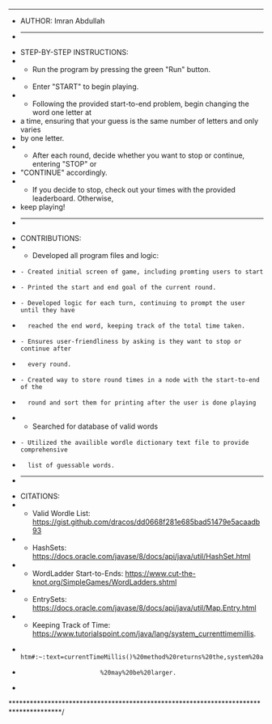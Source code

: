 **************************************************************************************
 * AUTHOR: Imran Abdullah
 * ------------------------------------------------------------------------------------
 * STEP-BY-STEP INSTRUCTIONS:
 *  - Run the program by pressing the green "Run" button.
 *  - Enter "START" to begin playing.
 *  - Following the provided start-to-end problem, begin changing the word one letter at
 *    a time, ensuring that your guess is the same number of letters and only varies
 *    by one letter.
 *  - After each round, decide whether you want to stop or continue, entering "STOP" or 
 *    "CONTINUE" accordingly.
 *  - If you decide to stop, check out your times with the provided leaderboard. Otherwise,
 *    keep playing!
 * ------------------------------------------------------------------------------------
 * CONTRIBUTIONS:
 *  - Developed all program files and logic:
 *     - Created initial screen of game, including promting users to start
 *     - Printed the start and end goal of the current round.
 *     - Developed logic for each turn, continuing to prompt the user until they have
 *       reached the end word, keeping track of the total time taken.
 *     - Ensures user-friendliness by asking is they want to stop or continue after 
 *       every round.
 *     - Created way to store round times in a node with the start-to-end of the
 *       round and sort them for printing after the user is done playing
 *  - Searched for database of valid words
 *     - Utilized the availible wordle dictionary text file to provide comprehensive 
 *       list of guessable words.
 * ------------------------------------------------------------------------------------
 * CITATIONS:
 *  - Valid Wordle List: https://gist.github.com/dracos/dd0668f281e685bad51479e5acaadb93
 *  - HashSets: https://docs.oracle.com/javase/8/docs/api/java/util/HashSet.html
 *  - WordLadder Start-to-Ends: https://www.cut-the-knot.org/SimpleGames/WordLadders.shtml
 *  - EntrySets: https://docs.oracle.com/javase/8/docs/api/java/util/Map.Entry.html
 *  - Keeping Track of Time: https://www.tutorialspoint.com/java/lang/system_currenttimemillis.
 *                           htm#:~:text=currentTimeMillis()%20method%20returns%20the,system%20and
 *                           %20may%20be%20larger.
 * 
 **************************************************************************************/
